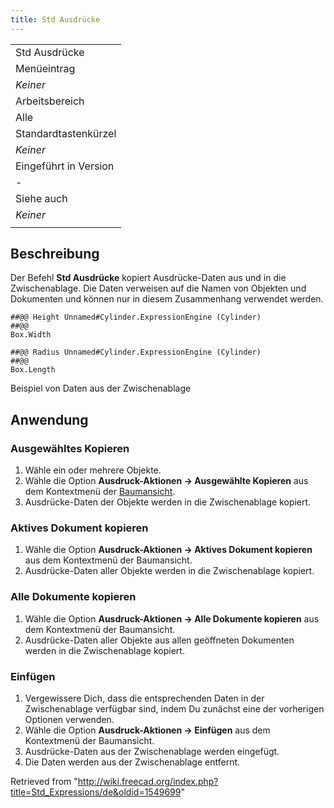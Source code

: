 ```yaml
---
title: Std Ausdrücke
---
```

|  |
| --- |
| Std Ausdrücke |
| Menüeintrag |
| *Keiner* |
| Arbeitsbereich |
| Alle |
| Standardtastenkürzel |
| *Keiner* |
| Eingeführt in Version |
| - |
| Siehe auch |
| *Keiner* |
|  |

## Beschreibung

Der Befehl **Std Ausdrücke** kopiert Ausdrücke-Daten aus und in die Zwischenablage. Die Daten verweisen auf die Namen von Objekten und Dokumenten und können nur in diesem Zusammenhang verwendet werden.

```
##@@ Height Unnamed#Cylinder.ExpressionEngine (Cylinder)
##@@
Box.Width

##@@ Radius Unnamed#Cylinder.ExpressionEngine (Cylinder)
##@@
Box.Length

```

Beispiel von Daten aus der Zwischenablage

## Anwendung

### Ausgewähltes Kopieren

1. Wähle ein oder mehrere Objekte.
2. Wähle die Option **Ausdruck-Aktionen → Ausgewählte Kopieren** aus dem Kontextmenü der [Baumansicht](/Tree_view/de "Tree view/de").
3. Ausdrücke-Daten der Objekte werden in die Zwischenablage kopiert.

### Aktives Dokument kopieren

1. Wähle die Option **Ausdruck-Aktionen → Aktives Dokument kopieren** aus dem Kontextmenü der Baumansicht.
2. Ausdrücke-Daten aller Objekte werden in die Zwischenablage kopiert.

### Alle Dokumente kopieren

1. Wähle die Option **Ausdruck-Aktionen → Alle Dokumente kopieren** aus dem Kontextmenü der Baumansicht.
2. Ausdrücke-Daten aller Objekte aus allen geöffneten Dokumenten werden in die Zwischenablage kopiert.

### Einfügen

1. Vergewissere Dich, dass die entsprechenden Daten in der Zwischenablage verfügbar sind, indem Du zunächst eine der vorherigen Optionen verwenden.
2. Wähle die Option **Ausdruck-Aktionen → Einfügen** aus dem Kontextmenü der Baumansicht.
3. Ausdrücke-Daten aus der Zwischenablage werden eingefügt.
4. Die Daten werden aus der Zwischenablage entfernt.

Retrieved from "<http://wiki.freecad.org/index.php?title=Std_Expressions/de&oldid=1549699>"